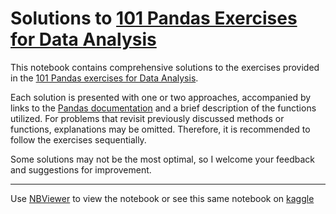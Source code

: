 # Solutions to [101 Pandas Exercises for Data Analysis](https://www.machinelearningplus.com/python/101-pandas-exercises-python/)

This notebook contains comprehensive solutions to the exercises provided in the [101 Pandas exercises for Data Analysis](https://www.machinelearningplus.com/python/101-pandas-exercises-python/).

Each solution is presented with one or two approaches, accompanied by links to the [Pandas documentation](https://pandas.pydata.org/) and a brief description of the functions utilized. For problems that revisit previously discussed methods or functions, explanations may be omitted. Therefore, it is recommended to follow the exercises sequentially.

Some solutions may not be the most optimal, so I welcome your feedback and suggestions for improvement.

----

Use [NBViewer](https://nbviewer.org/) to view the notebook or see this same notebook on [kaggle](https://www.kaggle.com/code/mihailodin1/101-pandas-exercises)
